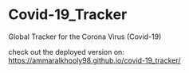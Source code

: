 # Covid-19_Tracker

Global Tracker for the Corona Virus (Covid-19)

check out the deployed version on: https://ammaralkhooly98.github.io/covid-19_tracker/
